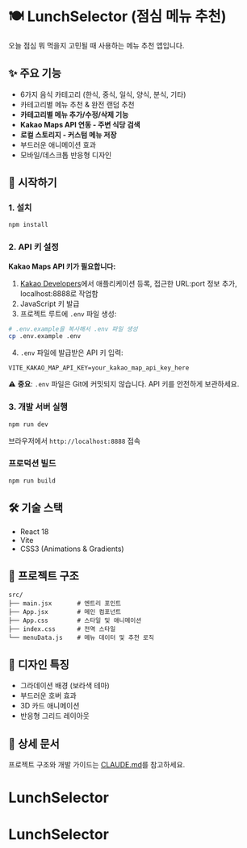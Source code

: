 # 🍽️ LunchSelector (점심 메뉴 추천)

오늘 점심 뭐 먹을지 고민될 때 사용하는 메뉴 추천 앱입니다.

## ✨ 주요 기능

- 6가지 음식 카테고리 (한식, 중식, 일식, 양식, 분식, 기타)
- 카테고리별 메뉴 추천 & 완전 랜덤 추천
- **카테고리별 메뉴 추가/수정/삭제 기능**
- **Kakao Maps API 연동 - 주변 식당 검색**
- **로컬 스토리지 - 커스텀 메뉴 저장**
- 부드러운 애니메이션 효과
- 모바일/데스크톱 반응형 디자인

## 🚀 시작하기

### 1. 설치

```bash
npm install
```

### 2. API 키 설정

**Kakao Maps API 키가 필요합니다:**

1. [Kakao Developers](https://developers.kakao.com/console/app)에서 애플리케이션 등록, 접근한 URL:port 정보 추가, localhost:8888로 작업함
2. JavaScript 키 발급
3. 프로젝트 루트에 `.env` 파일 생성:

```bash
# .env.example을 복사해서 .env 파일 생성
cp .env.example .env
```

4. `.env` 파일에 발급받은 API 키 입력:

```env
VITE_KAKAO_MAP_API_KEY=your_kakao_map_api_key_here
```

⚠️ **중요**: `.env` 파일은 Git에 커밋되지 않습니다. API 키를 안전하게 보관하세요.

### 3. 개발 서버 실행

```bash
npm run dev
```

브라우저에서 `http://localhost:8888` 접속

### 프로덕션 빌드

```bash
npm run build
```

## 🛠️ 기술 스택

- React 18
- Vite
- CSS3 (Animations & Gradients)

## 📝 프로젝트 구조

```
src/
├── main.jsx       # 엔트리 포인트
├── App.jsx        # 메인 컴포넌트
├── App.css        # 스타일 및 애니메이션
├── index.css      # 전역 스타일
└── menuData.js    # 메뉴 데이터 및 추천 로직
```

## 🎨 디자인 특징

- 그라데이션 배경 (보라색 테마)
- 부드러운 호버 효과
- 3D 카드 애니메이션
- 반응형 그리드 레이아웃

## 📖 상세 문서

프로젝트 구조와 개발 가이드는 [CLAUDE.md](./CLAUDE.md)를 참고하세요.
# LunchSelector
# LunchSelector
